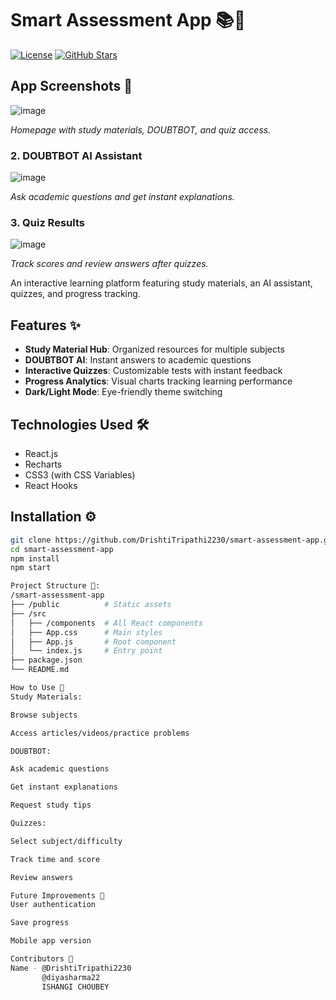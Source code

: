 # Smart Assessment App 📚🤖

[![License](https://img.shields.io/badge/License-MIT-blue.svg)](https://github.com/DrishtiTripathi2230/smart.assessment.app/blob/main/LICENSE)
[![GitHub Stars](https://img.shields.io/badge/Stars-⭐_0-yellow?logo=github)](https://github.com/DrishtiTripathi2230/smart.assessment.app)

## App Screenshots 📸
![image](https://github.com/user-attachments/assets/3a51b002-5e3c-45d7-b772-156bdbd83fa4)

*Homepage with study materials, DOUBTBOT, and quiz access.*  

### 2. DOUBTBOT AI Assistant  
![image](https://github.com/user-attachments/assets/d06540c7-13bb-4c44-b4ab-d9f5ca15c447)
 
*Ask academic questions and get instant explanations.*  

### 3. Quiz Results  
![image](https://github.com/user-attachments/assets/54705449-abf0-4af8-a42b-637d5c3d33d9)

*Track scores and review answers after quizzes.*  

An interactive learning platform featuring study materials, an AI assistant, quizzes, and progress tracking.

## Features ✨

- **Study Material Hub**: Organized resources for multiple subjects
- **DOUBTBOT AI**: Instant answers to academic questions
- **Interactive Quizzes**: Customizable tests with instant feedback
- **Progress Analytics**: Visual charts tracking learning performance
- **Dark/Light Mode**: Eye-friendly theme switching

## Technologies Used 🛠️

- React.js
- Recharts
- CSS3 (with CSS Variables)
- React Hooks

## Installation ⚙️

```bash
git clone https://github.com/DrishtiTripathi2230/smart-assessment-app.git
cd smart-assessment-app
npm install
npm start

Project Structure 📂:
/smart-assessment-app
├── /public          # Static assets
├── /src
│   ├── /components  # All React components
│   ├── App.css      # Main styles
│   ├── App.js       # Root component
│   └── index.js     # Entry point
├── package.json
└── README.md

How to Use 🚀
Study Materials:

Browse subjects

Access articles/videos/practice problems

DOUBTBOT:

Ask academic questions

Get instant explanations

Request study tips

Quizzes:

Select subject/difficulty

Track time and score

Review answers

Future Improvements 🔮
User authentication

Save progress

Mobile app version

Contributors 👥
Name - @DrishtiTripathi2230
       @diyasharma22
       ISHANGI CHOUBEY



